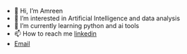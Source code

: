 - 👋 Hi, I’m Amreen
- 👀 I’m interested in Artificial Intelligence and data analysis
- 🌱 I’m currently learning python and ai tools
- 📫 How to reach me [linkedin](www.linkedin.com/in/amreen-579150240)
- [Email](izaamreen07@gmail.com)

<!---
Amreen-11/Amreen-11 is a ✨ special ✨ repository because its `README.md` (this file) appears on your GitHub profile.
You can click the Preview link to take a look at your changes.
--->
